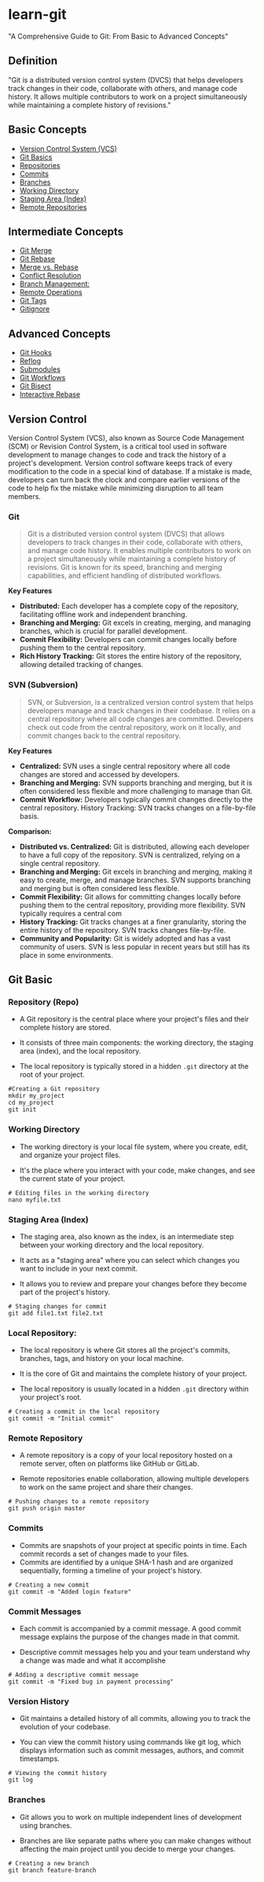 # learn-git
"A Comprehensive Guide to Git: From Basic to Advanced Concepts"
## Definition
"Git is a distributed version control system (DVCS) that helps developers track changes in their code, collaborate with others, and manage code history. It allows multiple contributors to work on a project simultaneously while maintaining a complete history of revisions."
## Basic Concepts
* [Version Control System (VCS)](#version-control)
* [Git Basics](#git-basic)
* [Repositories](#repositories)
* [Commits](#commits)
* [Branches](#branches)
* [Working Directory](#working-dir)
* [Staging Area (Index)](#staging-area)
* [Remote Repositories](#remote-repo)
## Intermediate Concepts
* [Git Merge](#merge)
* [Git Rebase](#merge)
* [Merge vs. Rebase](#merge-rebase)
* [Conflict Resolution](#conflict-resolve)
* [Branch Management:](#branch-management)
* [Remote Operations](#remote-operation)
* [Git Tags](#git-tag)
* [Gitignore](#git-ignore)

## Advanced Concepts
* [Git Hooks](#git-hook)
* [Reflog](#)
* [Submodules](#submodule)
* [Git Workflows](#git-workflow)
* [Git Bisect](#git-bisect)
* [Interactive Rebase](#)

## Version Control
Version Control System (VCS), also known as Source Code Management (SCM) or Revision Control System, is a critical tool used in software development to manage changes to code and track the history of a project's development.
Version control software keeps track of every modification to the code in a special kind of database. If a mistake is made, developers can turn back the clock and compare earlier versions of the code to help fix the mistake while minimizing disruption to all team members.

### **Git**

>Git is a distributed version control system (DVCS) that allows developers to track changes in their code, collaborate with others, and manage code history. It enables multiple contributors to work on a project simultaneously while maintaining a complete history of revisions. Git is known for its speed, branching and merging capabilities, and efficient handling of distributed workflows.

**Key Features**
* **Distributed:** Each developer has a complete copy of the repository, facilitating offline work and independent branching.
*  **Branching and Merging:** Git excels in creating, merging, and managing branches, which is crucial for parallel development.
* **Commit Flexibility:** Developers can commit changes locally before pushing them to the central repository.
* **Rich History Tracking:** Git stores the entire history of the repository, allowing detailed tracking of changes.

### **SVN (Subversion)**

>SVN, or Subversion, is a centralized version control system that helps developers manage and track changes in their codebase. It relies on a central repository where all code changes are committed. Developers check out code from the central repository, work on it locally, and commit changes back to the central repository.

**Key Features**
* **Centralized:** SVN uses a single central repository where all code changes are stored and accessed by developers.
* **Branching and Merging:** SVN supports branching and merging, but it is often considered less flexible and more challenging to manage than Git.
* **Commit Workflow:** Developers typically commit changes directly to the central repository.
History Tracking: SVN tracks changes on a file-by-file basis.

**Comparison:**
* **Distributed vs. Centralized:** Git is distributed, allowing each developer to have a full copy of the repository. SVN is centralized, relying on a single central repository. 
* **Branching and Merging:** Git excels in branching and merging, making it easy to create, merge, and manage branches. SVN supports branching and merging but is often considered less flexible.
* **Commit Flexibility:** Git allows for committing changes locally before pushing them to the central repository, providing more flexibility. SVN typically requires a central com
* **History Tracking:** Git tracks changes at a finer granularity, storing the entire history of the repository. SVN tracks changes file-by-file.
* **Community and Popularity:** Git is widely adopted and has a vast community of users. SVN is less popular in recent years but still has its place in some environments.

## Git Basic
### Repository (Repo)
* A Git repository is the central place where your project's files and their complete history are stored.

* It consists of three main components: the working directory, the staging area (index), and the local repository.

* The local repository is typically stored in a hidden ```.git``` directory at the root of your project.
```
#Creating a Git repository
mkdir my_project
cd my_project
git init
```
### Working Directory
* The working directory is your local file system, where you create, edit, and organize your project files.

* It's the place where you interact with your code, make changes, and see the current state of your project.
```
# Editing files in the working directory
nano myfile.txt
```
### Staging Area (Index)
* The staging area, also known as the index, is an intermediate step between your working directory and the local repository.

* It acts as a "staging area" where you can select which changes you want to include in your next commit.

* It allows you to review and prepare your changes before they become part of the project's history.
```
# Staging changes for commit
git add file1.txt file2.txt
```
### Local Repository:
* The local repository is where Git stores all the project's commits, branches, tags, and history on your local machine.

* It is the core of Git and maintains the complete history of your project.

* The local repository is usually located in a hidden ```.git``` directory within your project's root.
```
# Creating a commit in the local repository
git commit -m "Initial commit"
```
### Remote Repository
* A remote repository is a copy of your local repository hosted on a remote server, often on platforms like GitHub or GitLab.

* Remote repositories enable collaboration, allowing multiple developers to work on the same project and share their changes.

```
# Pushing changes to a remote repository
git push origin master
```
### Commits
* Commits are snapshots of your project at specific points in time. Each commit records a set of changes made to your files.
* Commits are identified by a unique SHA-1 hash and are organized sequentially, forming a timeline of your project's history.
```
# Creating a new commit
git commit -m "Added login feature"
```
### Commit Messages
* Each commit is accompanied by a commit message. A good commit message explains the purpose of the changes made in that commit.

* Descriptive commit messages help you and your team understand why a change was made and what it accomplishe
```
# Adding a descriptive commit message
git commit -m "Fixed bug in payment processing"
```
### Version History
* Git maintains a detailed history of all commits, allowing you to track the evolution of your codebase.

* You can view the commit history using commands like git log, which displays information such as commit messages, authors, and commit timestamps.
```
# Viewing the commit history
git log
```
### Branches
* Git allows you to work on multiple independent lines of development using branches.

* Branches are like separate paths where you can make changes without affecting the main project until you decide to merge your changes.
```
# Creating a new branch
git branch feature-branch
```

